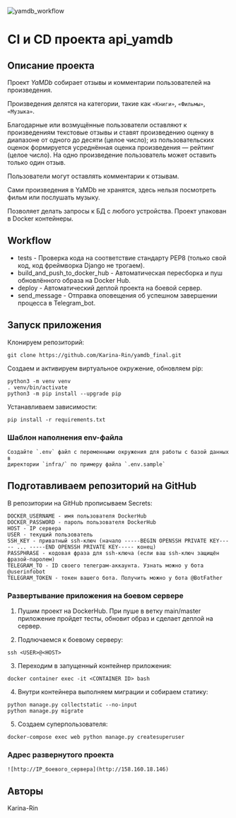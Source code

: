 ![yamdb_workflow](https://github.com/Karina-Rin/yamdb_final/workflows/yamdb_workflow.yml/badge.svg)

# CI и CD проекта api_yamdb
## Описание проекта
Проект _YaMDb_ собирает отзывы и комментарии пользователей на произведения.

Произведения делятся на категории, такие как `«Книги»`, `«Фильмы»`, `«Музыка»`. 

Благодарные или возмущённые пользователи оставляют к произведениям текстовые 
отзывы и ставят произведению оценку в диапазоне от одного до десяти (целое 
число); из пользовательских оценок формируется усреднённая оценка произведения 
— рейтинг (целое число). На одно произведение пользователь может оставить 
только один отзыв.

Пользователи могут оставлять комментарии к отзывам.

Сами произведения в YaMDb не хранятся, здесь нельзя посмотреть фильм или 
послушать музыку.

Позволяет делать запросы к БД с любого устройства.
Проект упакован в Docker контейнеры.

## Workflow
* tests - Проверка кода на соответствие стандарту PEP8 (только свой код, код 
фреймворка Django не трогаем).
* build_and_push_to_docker_hub - Автоматическая пересборка и пуш обновлённого 
образа на Docker Hub.
* deploy - Автоматический деплой проекта на боевой сервер.
* send_message - Отправка оповещения об успешном завершении процесса в 
Telegram_bot.

## Запуск приложения

Клонируем репозиторий:
```
git clone https://github.com/Karina-Rin/yamdb_final.git
```

Создаем и активируем виртуальное окружение, обновляем pip:
```
python3 -m venv venv
. venv/bin/activate
python3 -m pip install --upgrade pip
```

Устанавливаем зависимости:
```
pip install -r requirements.txt
```
### Шаблон наполнения env-файла
```
Создайте `.env` файл с переменными окружения для работы с базой данных в 
директории `infra/` по примеру файла `.env.sample`
```

## Подготавливаем репозиторий на GitHub

В репозитории на GitHub прописываем Secrets:
```
DOCKER_USERNAME - имя пользователя DockerHub
DOCKER_PASSWORD - пароль пользователя DockerHub
HOST - IP сервера
USER - текущий пользователь
SSH_KEY - приватный ssh-ключ (начало -----BEGIN OPENSSH PRIVATE KEY----- ... -----END OPENSSH PRIVATE KEY----- конец)
PASSPHRASE - кодовая фраза для ssh-ключа (если ваш ssh-ключ защищён фразой-паролем)
TELEGRAM_TO - ID своего телеграм-аккаунта. Узнать можно у бота @userinfobot
TELEGRAM_TOKEN - токен вашего бота. Получить можно у бота @BotFather
```

### Развертывание приложения на боевом сервере

1. Пушим проект на DockerHub. 
При пуше в ветку main/master приложение пройдет тесты, обновит образ и сделает деплой на сервер.

2. Подлючаемся к боевому серверу:
```
ssh <USER>@<HOST>
```
3. Переходим в запущенный контейнер приложения:
```
docker container exec -it <CONTAINER ID> bash
```
4. Внутри контейнера выполняем миграции и собираем статику:
```
python manage.py collectstatic --no-input
python manage.py migrate
```
5. Создаем суперпользователя:
```
docker-compose exec web python manage.py createsuperuser
```

### Адрес развернутого проекта
```
![http://IP_боевого_сервера](http://158.160.18.146)
```

## Авторы
Karina-Rin